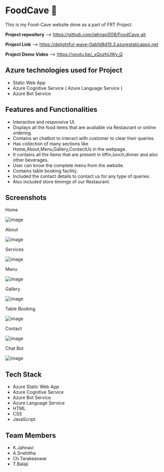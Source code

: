 # FoodCave 🍔 

This is my Food-Cave website done as a part of FRT Project.

**Project repository** --> https://github.com/jahnavi508/FoodCave.git

**Project Link** --> https://delightful-wave-0abfd8d10.3.azurestaticapps.net

**Project Demo Video** --> https://youtu.be/_xQozhUWy_Q


**Azure technologies used for Project**
------------------------------------------------------------------------------------------------------------------------------------------------------------------
* Static Web App
* Azure Cognitive Service ( Azure Language Service )
* Azure Bot Service


**Features and Functionalities**
------------------------------------------------------------------------------------------------------------------------------------------------------------------

* Interactive and responsive UI.
* Displays all the food items that are available via Restaurant or online ordering.
* Contains an chatbot to interact with customer to clear their queries.
* Has collection of many sections like Home,About,Menu,Gallery,ContactUs in the webpage.
* It contains all the items that are present in tiffin,lunch,dinner and also other beverages.
* User can know the complete menu from the website.
* Contains table booking facility.
* Included the contact details to contact us for any type of queries.
* Also included store timimgs of our Restaurant.



**Screenshots**
------------------------------------------------------------------------------------------------------------------------------------------------------------------

Home 

![image](https://github.com/jahnavi508/FoodCave/assets/110041585/946e2033-db77-4922-99e2-1a0280fc000d)




About 

![image](https://github.com/jahnavi508/FoodCave/assets/110041585/acf89640-4646-49e5-afa8-064e557e277e)



Services 

![image](https://github.com/jahnavi508/FoodCave/assets/110041585/4672085a-f8b7-40ae-bef6-efd865f042b9)



Menu

![image](https://github.com/jahnavi508/FoodCave/assets/110041585/f3024add-62bc-4571-8dc7-5c8380b7e2c4)



Gallery

![image](https://github.com/jahnavi508/FoodCave/assets/110041585/4041c44b-ac59-4574-9997-b169a878c154)



Table Booking

![image](https://github.com/jahnavi508/FoodCave/assets/110041585/4e03a45c-9fee-4f4f-8109-cc2d992d454d)



Contact

![image](https://github.com/jahnavi508/FoodCave/assets/110041585/3c3809c9-ea76-46b8-b8cb-e90700a72618)


Chat Bot 

![image](https://github.com/jahnavi508/FoodCave/assets/110041585/303d566d-f298-4a21-a988-48d64fe3c0c6)




**Tech Stack**
------------------------------------------------------------------------------------------------------------------------------------------------------------------
* Azure Static Web App
* Azure Cognitive Service
* Azure Bot Service
* Azure Language Service
* HTML
* CSS
* JavaScript



**Team Members**
------------------------------------------------------------------------------------------------------------------------------------------------------------------

* K.Jahnavi 
* A.Snehitha
* Ch.Tarakeaswar
* T.Balaji
